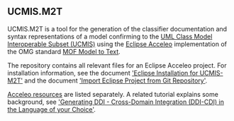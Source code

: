 ## UCMIS.M2T

UCMIS.M2T is a tool for the generation of the classifier documentation and syntax representations
of a model confirming to the [UML Class Model Interoperable Subset (UCMIS)](about/ucmis) using
the [Eclipse Acceleo](https://www.eclipse.org/acceleo/) implementation of the OMG
standard [MOF Model to Text](https://www.omg.org/spec/MOFM2T/).

The repository contains all relevant files for an Eclipse Acceleo project. For installation information,
see the document ['Eclipse Installation for UCMIS-M2T'](about/ucmis-m2t/Eclipse_Installation_for_UCMIS-M2T.pdf) and
the document ['Import Eclipse Project from Git Repository'](about/ucmis-m2t/Import_Eclipse_Project_from_Git_Repository.pdf).

[Acceleo resources](about/ucmis-m2t/acceleo_resources.md) are listed separately. A related tutorial explains some background, see
['Generating DDI - Cross-Domain Integration (DDI-CDI) in the Language of your Choice'](https://zenodo.org/record/4300365).
